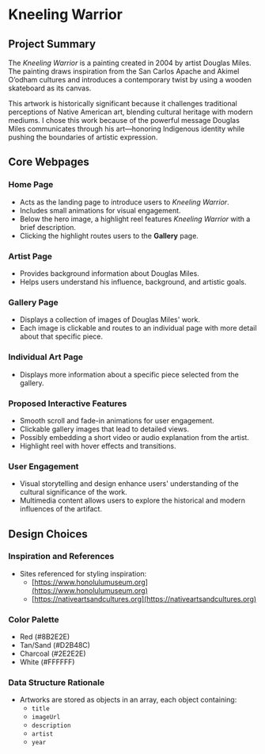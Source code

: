 # Kneeling Warrior

## Project Summary

The *Kneeling Warrior* is a painting created in 2004 by artist Douglas Miles. The painting draws inspiration from the San Carlos Apache and Akimel O’odham cultures and introduces a contemporary twist by using a wooden skateboard as its canvas. 

This artwork is historically significant because it challenges traditional perceptions of Native American art, blending cultural heritage with modern mediums. I chose this work because of the powerful message Douglas Miles communicates through his art—honoring Indigenous identity while pushing the boundaries of artistic expression.

## Core Webpages

### Home Page
- Acts as the landing page to introduce users to *Kneeling Warrior*.
- Includes small animations for visual engagement.
- Below the hero image, a highlight reel features *Kneeling Warrior* with a brief description.
- Clicking the highlight routes users to the **Gallery** page.

### Artist Page
- Provides background information about Douglas Miles.
- Helps users understand his influence, background, and artistic goals.

### Gallery Page
- Displays a collection of images of Douglas Miles' work.
- Each image is clickable and routes to an individual page with more detail about that specific piece.

### Individual Art Page
- Displays more information about a specific piece selected from the gallery.

### Proposed Interactive Features
- Smooth scroll and fade-in animations for user engagement.
- Clickable gallery images that lead to detailed views.
- Possibly embedding a short video or audio explanation from the artist.
- Highlight reel with hover effects and transitions.

### User Engagement
- Visual storytelling and design enhance users' understanding of the cultural significance of the work.
- Multimedia content allows users to explore the historical and modern influences of the artifact.

## Design Choices

### Inspiration and References
- Sites referenced for styling inspiration: 
  - [https://www.honolulumuseum.org](https://www.honolulumuseum.org)
  - [https://nativeartsandcultures.org](https://nativeartsandcultures.org)

### Color Palette
- Red (#8B2E2E)
- Tan/Sand (#D2B48C)
- Charcoal (#2E2E2E)
- White (#FFFFFF)

### Data Structure Rationale
- Artworks are stored as objects in an array, each object containing:
  - `title`
  - `imageUrl`
  - `description`
  - `artist`
  - `year`
